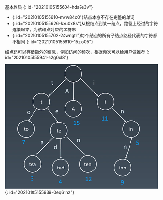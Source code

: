 基本性质
{: id="20210105155604-hda7e3v"}

* {: id="20210105155610-mvw84c0"}结点本身不存在完整的单词
* {: id="20210105155626-kxu0x8s"}从根结点到某一结点，路径上经过的字符连接起来，为该结点对应的字符串
* {: id="20210105155702-24wngtr"}每个结点的所有子结点路径代表的字符都不相同
{: id="20210105155610-15zio05"}

结点还可以存储额外的信息，例如访问的频次，根据频次可以给用户做推荐
{: id="20210105155941-a2g0xl8"}

![字典树.jpg](assets/20210105160125-1d4ovri-字典树.jpg)
{: id="20210105155939-0eq61nz"}
